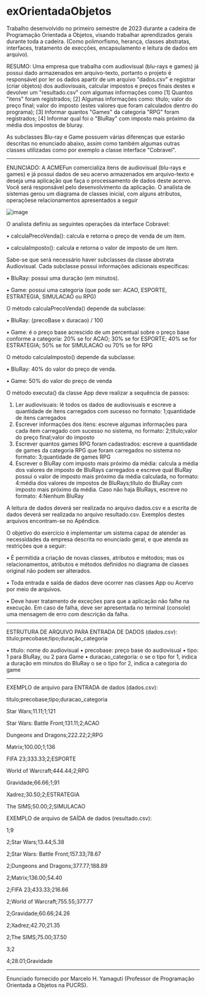# exOrientadaObjetos

Trabalho desenvolvido no primeiro semestre de 2023 durante a cadeira de Programação Orientada a Objetos, visando trabalhar aprendizados gerais durante toda a cadeira.
(Como polimorfismo, herança, classes abstratas, interfaces, tratamento de execções, encapsulamento e leitura de dados em arquivo).

RESUMO:
Uma empresa que trabalha com audiovisual (blu-rays e games) já possui dado armazenados em arquivo-texto, portanto o projeto é responsável por ler os dados apartir de um arquivo "dados.csv" e registrar (criar objetos) dos audiovisuais, calcular impostos e preços finais destes e devolver um "resultado.csv" com algumas informações como [1] Quantos "itens" foram registrados; [2] Algumas informações como: título; valor do preço final; valor do imposto (estes valores que foram calculados dentro do programa); [3] Informar quantos "Games" da categoria "RPG" foram registrados; [4] Informar qual foi o "BluRay" com imposto mais próximo da média dos impostos de bluray.

As subclasses Blu-ray e Game possuem várias diferenças que estarão descritas no enunciado abaixo, assim como também algumas outras classes utilizadas como por exemplo a classe interface "Cobravel".

----------------------------------------------------------------------------------------------------------------------------------------------------------------------------------------------------------

ENUNCIADO:
A ACMEFun comercializa itens de audiovisual (blu-rays e games) e já possui dados de seu acervo armazenados em arquivo-texto e deseja uma aplicação que faça o processamento de dados deste acervo.
Você será responsável pelo desenvolvimento da aplicação. O analista de sistemas gerou um diagrama de classes inicial, com alguns atributos, operaçõese relacionamentos apresentados a seguir

![image](https://github.com/RicardoGraziato/exOrientadaObjetos/assets/112730538/0eda6ddc-906e-40c4-95a1-bb91f3c3ecf4)

O analista definiu as seguintes operações da interface Cobravel:

• calculaPrecoVenda(): calcula e retorna o preço de venda de um item.

• calculaImposto(): calcula e retorna o valor de imposto de um item.

Sabe-se que será necessário haver subclasses da classe abstrata Audiovisual. Cada subclasse possui informações adicionais específicas: 

• BluRay: possui uma duração (em minutos).

• Game: possui uma categoria (que pode ser: ACAO, ESPORTE, ESTRATEGIA, SIMULACAO ou RPG)

O método calculaPrecoVenda() depende da subclasse:

• BluRay: (precoBase x duracao) / 100

• Game: é o preço base acrescido de um percentual sobre o preço base conforme a categoria: 20% se for ACAO; 30% se for ESPORTE; 40% se for ESTRATEGIA; 50% se for SIMULACAO ou 70% se for RPG

O método calculaImposto() depende da subclasse:

• BluRay: 40% do valor do preço de venda.

• Game: 50% do valor do preço de venda

O método executa() da classe App deve realizar a sequência de passos:
1. Ler audiovisuais: lê todos os dados de audiovisuais e escreve a quantidade de itens carregados com sucesso no formato: 1;quantidade de itens carregados
2. Escrever informações dos itens: escreve algumas informações para cada item carregado com sucesso no sistema, no formato: 2;título;valor do preço final;valor do imposto
3. Escrever quantos games RPG foram cadastrados: escreve a quantidade de games da categoria RPG que foram carregados no sistema no formato: 3;quantidade de games RPG
4. Escrever o BluRay com imposto mais próximo da média: calcula a média dos valores de imposto de BluRays carregados e escreve qual BluRay possui o valor de imposto mais próximo da média calculada,
no formato: 4:média dos valores de impostos de BluRays;título do BluRay com imposto mais próximo da média. Caso não haja BluRays, escreve no formato: 4:Nenhum BluRay

A leitura de dados deverá ser realizada no arquivo dados.csv e a escrita de dados deverá ser realizada no arquivo resultado.csv. Exemplos destes arquivos encontram-se no Apêndice.

O objetivo do exercício é implementar um sistema capaz de atender as necessidades da empresa descrita no enunciado geral, e que atenda as restrições que a seguir:

• É permitida a criação de novas classes, atributos e métodos; mas os relacionamentos, atributos e métodos definidos no diagrama de classes original não podem ser alterados.

• Toda entrada e saída de dados deve ocorrer nas classes App ou Acervo por meio de arquivos.

• Deve haver tratamento de exceções para que a aplicação não falhe na execução. Em caso de falha, deve ser apresentada no terminal (console) uma mensagem de erro com descrição da falha.

-------------------------------------------------------------------------------------------------------------------------------------------------------------------------------------------------------------

ESTRUTURA DE ARQUIVO PARA ENTRADA DE DADOS (dados.csv): titulo;precobase;tipo;duração_categoria

• titulo: nome do audiovisual
• precobase: preço base do audiovisual
• tipo: 1 para BluRay, ou 2 para Game
• duracao_categoria: 
  o se o tipo for 1, indica a duração em minutos do BluRay
  o se o tipo for 2, indica a categoria do game

-------------------------------------------------------------------------------------------------------------------------------------------------------------------------------------------------------------

EXEMPLO de arquivo para ENTRADA de dados (dados.csv):

titulo;precobase;tipo;duracao_categoria

Star Wars;11.11;1;121

Star Wars: Battle Front;131.11;2;ACAO

Dungeons and Dragons;222.22;2;RPG

Matrix;100.00;1;136

FIFA 23;333.33;2;ESPORTE

World of Warcraft;444.44;2;RPG

Gravidade;66.66;1;91

Xadrez;30.50;2;ESTRATEGIA

The SIMS;50.00;2;SIMULACAO


EXEMPLO de arquivo de SAÍDA de dados (resultado.csv):

1;9

2;Star Wars;13.44;5.38

2;Star Wars: Battle Front;157.33;78.67

2;Dungeons and Dragons;377.77;188.89

2;Matrix;136.00;54.40

2;FIFA 23;433.33;216.66

2;World of Warcraft;755.55;377.77

2;Gravidade;60.66;24.26

2;Xadrez;42.70;21.35

2;The SIMS;75.00;37.50

3;2

4;28.01;Gravidade

-------------------------------------------------------------------------------------------------------------------------------------------------------------------------------------------------------------

Enunciado fornecido por Marcelo H. Yamaguti (Professor de Programação Orientada a Objetos na PUCRS).

